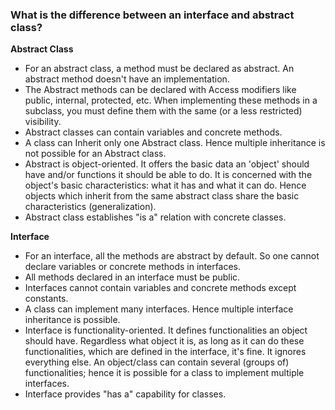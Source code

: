 ### What is the difference between an interface and abstract class?

**Abstract Class**

- For an abstract class, a method must be declared as abstract. An abstract method doesn't have an implementation.
- The Abstract methods can be declared with Access modifiers like public, internal, protected, etc. When implementing these methods in a subclass, you must define them with the same (or a less restricted) visibility.
- Abstract classes can contain variables and concrete methods.
- A class can Inherit only one Abstract class. Hence multiple inheritance is not possible for an Abstract class.
- Abstract is object-oriented. It offers the basic data an 'object' should have and/or functions it should be able to do. It is concerned with the object's basic characteristics: what it has and what it can do. Hence objects which inherit from the same abstract class share the basic characteristics (generalization).
- Abstract class establishes "is a" relation with concrete classes. 

**Interface**

- For an interface, all the methods are abstract by default. So one cannot declare variables or concrete methods in interfaces.
- All methods declared in an interface must be public.
- Interfaces cannot contain variables and concrete methods except constants.
- A class can implement many interfaces. Hence multiple interface inheritance is possible.
- Interface is functionality-oriented. It defines functionalities an object should have. Regardless what object it is, as long as it can do these functionalities, which are defined in the interface, it's fine. It ignores everything else. An object/class can contain several (groups of) functionalities; hence it is possible for a class to implement multiple interfaces.
- Interface provides "has a" capability for classes.
